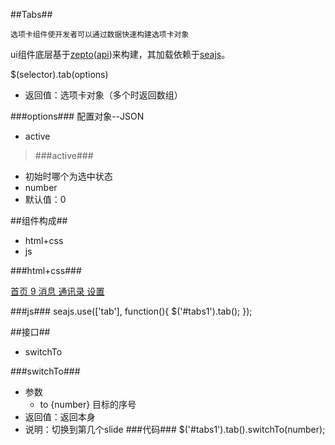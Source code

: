 
##Tabs##

	选项卡组件使开发者可以通过数据快速构建选项卡对象

ui组件底层基于[zepto](https://github.com/madrobby/zepto)([api](http://www.css88.com/doc/zeptojs_api/))来构建，其加载依赖于[seajs](http://seajs.org/docs/)。

$(selector).tab(options) 

*	返回值：选项卡对象（多个时返回数组）

###options###
	配置对象--JSON
*	active


>###active###

*	初始时哪个为选中状态 
*	number 
*	默认值：0


##组件构成##
* html+css
* js

###html+css###
	<div class="ui-content" id = "tabs1">
        <nav class="ui-bar ui-bar-tab">
            <a class="ui-tab-item" href="#slider">
                <span class="ui-icon ui-icon-home"></span>
                <span class="ui-tab-label">首页</span>
            </a>
            <a class="ui-tab-item" href="#wrapper">
                <span class="ui-icon ui-icon-email"><span class="ui-badge">9</span></span>
                <span class="ui-tab-label">消息</span>
            </a>
            <a class="ui-tab-item" href="#contact">
                <span class="ui-icon ui-icon-contact"></span>
                <span class="ui-tab-label">通讯录</span>
            </a>
            <a class="ui-tab-item" href="#contor">
                <span class="ui-icon ui-icon-gear"></span>
                <span class="ui-tab-label">设置</span>
            </a>
        </nav>
            <div id="slider" class ="ui-control-content">
            </div>
            <div id="wrapper" class ="ui-control-content ui-wrapper">
            </div>
            <div id="contact" class ="ui-control-content ui-wrapper">
            </div>
            <div id="contor" class ="ui-control-content">
            </div>
        </div>

###js###
			seajs.use(['tab'], function(){
               $('#tabs1').tab();
            });

##接口##
* switchTo


###switchTo###
	
*	参数
	*	to {number} 目标的序号
*	返回值：返回本身
*	说明：切换到第几个slide
###代码###
		$('#tabs1').tab().switchTo(number);
